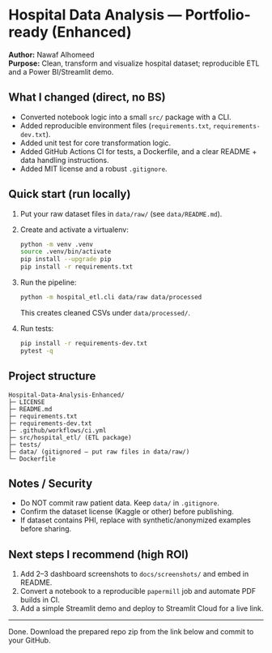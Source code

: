 # Hospital Data Analysis — Portfolio-ready (Enhanced)

**Author:** Nawaf Alhomeed  
**Purpose:** Clean, transform and visualize hospital dataset; reproducible ETL and a Power BI/Streamlit demo.

## What I changed (direct, no BS)
- Converted notebook logic into a small `src/` package with a CLI.
- Added reproducible environment files (`requirements.txt`, `requirements-dev.txt`).
- Added unit test for core transformation logic.
- Added GitHub Actions CI for tests, a Dockerfile, and a clear README + data handling instructions.
- Added MIT license and a robust `.gitignore`.

## Quick start (run locally)
1. Put your raw dataset files in `data/raw/` (see `data/README.md`).
2. Create and activate a virtualenv:
   ```bash
   python -m venv .venv
   source .venv/bin/activate
   pip install --upgrade pip
   pip install -r requirements.txt
   ```
3. Run the pipeline:
   ```bash
   python -m hospital_etl.cli data/raw data/processed
   ```
   This creates cleaned CSVs under `data/processed/`.

4. Run tests:
   ```bash
   pip install -r requirements-dev.txt
   pytest -q
   ```

## Project structure
```
Hospital-Data-Analysis-Enhanced/
├─ LICENSE
├─ README.md
├─ requirements.txt
├─ requirements-dev.txt
├─ .github/workflows/ci.yml
├─ src/hospital_etl/ (ETL package)
├─ tests/
├─ data/ (gitignored — put raw files in data/raw/)
└─ Dockerfile
```

## Notes / Security
- Do NOT commit raw patient data. Keep `data/` in `.gitignore`.
- Confirm the dataset license (Kaggle or other) before publishing.
- If dataset contains PHI, replace with synthetic/anonymized examples before sharing.

## Next steps I recommend (high ROI)
1. Add 2–3 dashboard screenshots to `docs/screenshots/` and embed in README.
2. Convert a notebook to a reproducible `papermill` job and automate PDF builds in CI.
3. Add a simple Streamlit demo and deploy to Streamlit Cloud for a live link.

---  
Done. Download the prepared repo zip from the link below and commit to your GitHub.
